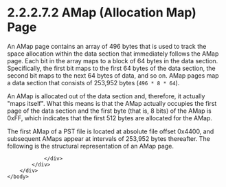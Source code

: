 <html dir="LTR" xmlns:mshelp="http://msdn.microsoft.com/mshelp" xmlns:ddue="http://ddue.schemas.microsoft.com/authoring/2003/5" xmlns:xlink="http://www.w3.org/1999/xlink" xmlns:tool="http://www.microsoft.com/tooltip">
    <head>
        <meta http-equiv="Content-Type" content="text/html; CHARSET=utf-8"></meta>
        <meta name="save" content="history"></meta>
        <title>2.2.2.7.2 AMap (Allocation Map) Page</title>
        <xml>
            <mshelp:toctitle title="2.2.2.7.2 AMap (Allocation Map) Page"></mshelp:toctitle>
            <mshelp:rltitle title="[MS-PST]: AMap (Allocation Map) Page"></mshelp:rltitle>
            <mshelp:keyword index="A" term="60466ef4-af15-49b6-8413-b3a72f0e9bdb"></mshelp:keyword>
            <mshelp:attr name="DCSext.ContentType" value="open specification"></mshelp:attr>
            <mshelp:attr name="AssetID" value="60466ef4-af15-49b6-8413-b3a72f0e9bdb"></mshelp:attr>
            <mshelp:attr name="TopicType" value="kbRef"></mshelp:attr>
            <mshelp:attr name="DCSext.Title" value="[MS-PST]: AMap (Allocation Map) Page" />
        </xml>
    </head>
    <body>
        <div id="header">
            <h1 class="heading">2.2.2.7.2 AMap (Allocation Map) Page</h1>
        </div>
        <div id="mainSection">
            <div id="mainBody">
                <div id="allHistory" class="saveHistory"></div>
                <div id="sectionSection0" class="section" name="collapseableSection">
                    

<p>An AMap page contains an array of 496 bytes that is used to
track the space allocation within the data section that immediately follows the
AMap page. Each bit in the array maps to a block of 64 bytes in the data
section. Specifically, the first bit maps to the first 64 bytes of the data
section, the second bit maps to the next 64 bytes of data, and so on. AMap
pages map a data section that consists of 253,952 bytes (<code>496 * 8 * 64</code>). </p>

<p>An AMap is allocated out of the data section and, therefore,
it actually &quot;maps itself&quot;. What this means is that the AMap actually
occupies the first page of the data section and the first byte (that is, 8
bits) of the AMap is 0xFF, which indicates that the first 512 bytes are
allocated for the AMap.</p>

<p>The first AMap of a PST file is located at absolute file
offset 0x4400, and subsequent AMaps appear at intervals of 253,952 bytes
thereafter. The following is the structural representation of an AMap page.</p>


                </div>
            </div>
        </div>
    </body>
</html>